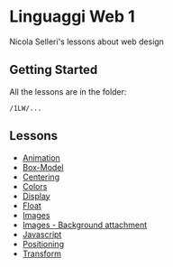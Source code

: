 # Linguaggi Web 1

Nicola Selleri's lessons about web design

## Getting Started

All the lessons are in the folder:

```
/1LW/...

```

## Lessons

* [Animation](http://www.mentaltoy.com/resources/quasar-1617/1LW/Animations/index.html)
* [Box-Model](http://www.mentaltoy.com/resources/quasar-1617/1LW/Box-model/index.html)
* [Centering](http://www.mentaltoy.com/resources/quasar-1617/1LW/Centering/index.html)
* [Colors](http://www.mentaltoy.com/resources/quasar-1617/1LW/Colors/index.html)
* [Display](http://www.mentaltoy.com/resources/quasar-1617/1LW/Display/index.html)
* [Float](http://www.mentaltoy.com/resources/quasar-1617/1LW/Float/index.html)
* [Images](http://www.mentaltoy.com/resources/quasar-1617/1LW/Images/index.html)
* [Images - Background attachment](http://www.mentaltoy.com/resources/quasar-1617/1LW/Imagesbackgroundattachment/index.html)
* [Javascript](http://www.mentaltoy.com/resources/quasar-1617/1LW/Javascript/index.html)
* [Positioning](http://www.mentaltoy.com/resources/quasar-1617/1LW/Positioning/index.html)
* [Transform](http://www.mentaltoy.com/resources/quasar-1617/1LW/Transform/index.html)


